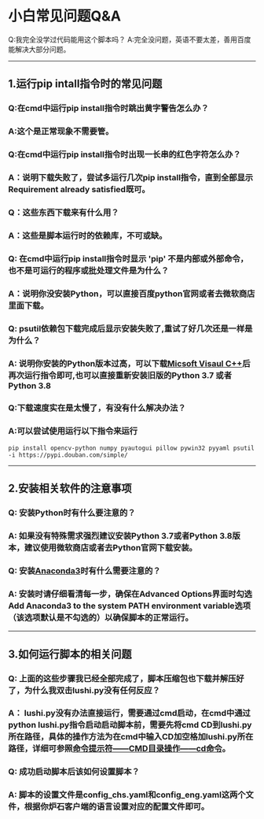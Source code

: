 # 小白常见问题Q&A
 Q:我完全没学过代码能用这个脚本吗？
 A:完全没问题，英语不要太差，善用百度能解决大部分问题。
***
## 1.运行pip intall指令时的常见问题
### Q:在cmd中运行pip install指令时跳出黄字警告怎么办？
### A:这个是正常现象不需要管。
### Q:在cmd中运行pip install指令时出现一长串的红色字符怎么办？
### A：说明下载失败了，尝试多运行几次pip install指令，直到全部显示Requirement already satisfied既可。
### Q：这些东西下载来有什么用？
### A：这些是脚本运行时的依赖库，不可或缺。
### Q: 在cmd中运行pip install指令时显示 'pip' 不是内部或外部命令，也不是可运行的程序或批处理文件是为什么？
### A：说明你没安装Python，可以直接百度python官网或者去微软商店里面下载。
### Q: psutil依赖包下载完成后显示安装失败了,重试了好几次还是一样是为什么？
### A: 说明你安装的Python版本过高，可以下载[Micsoft Visaul C++](https://download.visualstudio.microsoft.com/download/pr/d3cbdace-2bb8-4dc5-a326-2c1c0f1ad5ae/9B9DD72C27AB1DB081DE56BB7B73BEE9A00F60D14ED8E6FDE45DAB3E619B5F04/VC_redist.x64.exe)后再次运行指令即可,也可以直接重新安装旧版的Python 3.7 或者Python 3.8
### Q:下载速度实在是太慢了，有没有什么解决办法？
### A:可以尝试使用运行以下指令来运行
```pip install opencv-python numpy pyautogui pillow pywin32 pyyaml psutil -i https://pypi.douban.com/simple/```
***
## 2.安装相关软件的注意事项
### Q: 安装Python时有什么要注意的？
### A: 如果没有特殊需求强烈建议安装Python 3.7或者Python 3.8版本，建议使用微软商店或者去Python官网下载安装。
### Q: 安装[Anaconda3](https://www.anaconda.com/products/individual#windows)时有什么需要注意的？
### A: 安装时请仔细看清每一步，确保在Advanced Options界面时勾选Add Anaconda3 to the system PATH environment variable选项（该选项默认是不勾选的）以确保脚本的正常运行。
***
## 3.如何运行脚本的相关问题
### Q: 上面的这些步骤我已经全部完成了，脚本压缩包也下载并解压好了，为什么我双击lushi.py没有任何反应？
### A： lushi.py没有办法直接运行，需要通过cmd启动，在cmd中通过python lushi.py指令启动启动脚本前，需要先将cmd CD到lushi.py所在路径，具体的操作方法为在cmd中输入CD加空格加lushi.py所在路径，详细可参照[命令提示符——CMD目录操作——cd命令](https://jingyan.baidu.com/article/73c3ce28480637e50343d992.html)。
### Q: 成功启动脚本后该如何设置脚本？
### A: 脚本的设置文件是config_chs.yaml和config_eng.yaml这两个文件，根据你炉石客户端的语言设置对应的配置文件即可。
